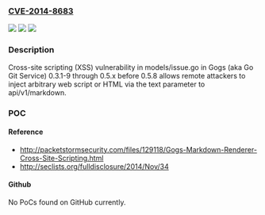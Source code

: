 ### [CVE-2014-8683](https://cve.mitre.org/cgi-bin/cvename.cgi?name=CVE-2014-8683)
![](https://img.shields.io/static/v1?label=Product&message=n%2Fa&color=blue)
![](https://img.shields.io/static/v1?label=Version&message=n%2Fa&color=blue)
![](https://img.shields.io/static/v1?label=Vulnerability&message=n%2Fa&color=brighgreen)

### Description

Cross-site scripting (XSS) vulnerability in models/issue.go in Gogs (aka Go Git Service) 0.3.1-9 through 0.5.x before 0.5.8 allows remote attackers to inject arbitrary web script or HTML via the text parameter to api/v1/markdown.

### POC

#### Reference
- http://packetstormsecurity.com/files/129118/Gogs-Markdown-Renderer-Cross-Site-Scripting.html
- http://seclists.org/fulldisclosure/2014/Nov/34

#### Github
No PoCs found on GitHub currently.

